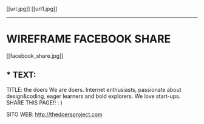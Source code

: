 [[url.jpg]]
[[url1.jpg]]

***
# WIREFRAME FACEBOOK SHARE
[[facebook_share.jpg]]
## * TEXT:

TITLE: the doers
We are doers. Internet enthusiasts, passionate about design&coding, eager learners and bold explorers.
We love start-ups.
SHARE THIS PAGE!! : )

SITO WEB: http://thedoersproject.com